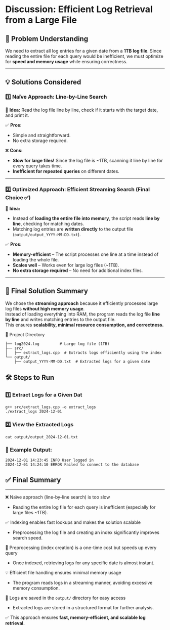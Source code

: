 
# Discussion: Efficient Log Retrieval from a Large File

## 📌 Problem Understanding
We need to extract all log entries for a given date from a **1TB log file**. Since reading the entire file for each query would be inefficient, we must optimize for **speed and memory usage** while ensuring correctness.

---

## 💡 Solutions Considered

### 1️⃣ Naïve Approach: Line-by-Line Search
🔹 **Idea:** Read the log file line by line, check if it starts with the target date, and print it.

✅ **Pros:**
- Simple and straightforward.
- No extra storage required.

❌ **Cons:**
- **Slow for large files!** Since the log file is ~1TB, scanning it line by line for every query takes time.
- **Inefficient for repeated queries** on different dates.

---

### 2️⃣ Optimized Approach: Efficient Streaming Search (Final Choice ✅)
🔹 **Idea:**
- Instead of **loading the entire file into memory**, the script reads **line by line**, checking for matching dates.
- Matching log entries are **written directly** to the output file (`output/output_YYYY-MM-DD.txt`).

✅ **Pros:**
- **Memory-efficient** – The script processes one line at a time instead of loading the whole file.
- **Scales well** – Works even for large log files (~1TB).
- **No extra storage required** – No need for additional index files.

---

## 🚀 Final Solution Summary
We chose the **streaming approach** because it efficiently processes large log files **without high memory usage**.  
Instead of loading everything into RAM, the program reads the log file **line by line** and writes matching entries to the output file.  
This ensures **scalability, minimal resource consumption, and correctness.**



📂 Project Directory
```
├── log2024.log         # Large log file (1TB)
├── src/
│   ├── extract_logs.cpp  # Extracts logs efficiently using the index
└── output/
    ├── output_YYYY-MM-DD.txt  # Extracted logs for a given date
```



## 🛠️ Steps to Run
### 1️⃣ Extract Logs for a Given Dat
```
g++ src/extract_logs.cpp -o extract_logs
./extract_logs 2024-12-01

```

### 2️⃣ View the Extracted Logs
```
cat output/output_2024-12-01.txt

```

### 📄 Example Output:
```
2024-12-01 14:23:45 INFO User logged in  
2024-12-01 14:24:10 ERROR Failed to connect to the database  
```


## ✅ Final Summary
-------------------------------------------
❌ Naïve approach (line-by-line search) is too slow
   - Reading the entire log file for each query is inefficient (especially for large files ~1TB).

✅ Indexing enables fast lookups and makes the solution scalable
   - Preprocessing the log file and creating an index significantly improves search speed.

🚀 Preprocessing (index creation) is a one-time cost but speeds up every query
   - Once indexed, retrieving logs for any specific date is almost instant.

💡 Efficient file handling ensures minimal memory usage
   - The program reads logs in a streaming manner, avoiding excessive memory consumption.

📂 Logs are saved in the `output/` directory for easy access
   - Extracted logs are stored in a structured format for further analysis.

✅ This approach ensures **fast, memory-efficient, and scalable log retrieval.**





